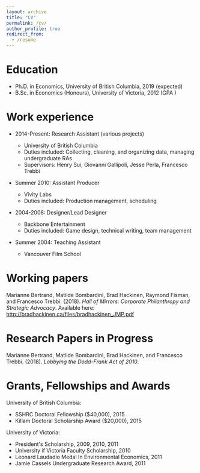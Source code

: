 ```yaml
---
layout: archive
title: "CV"
permalink: /cv/
author_profile: true
redirect_from:
  - /resume
---
```


<!-- {% include base_path %} -->

Education
======
* Ph.D. in Economics, University of British Columbia, 2019 (expected)
* B.Sc. in Economics (Honours), University of Victoria, 2012 (GPA )

Work experience
======
* 2014-Present: Research Assistant (various projects)
  * University of British Columbia
  * Duties included: Collecting, cleaning, and organizing data, managing undergraduate RAs
  * Supervisors: Henry Sui, Giovanni Gallipoli, Jesse Perla, Francesco Trebbi


* Summer 2010: Assistant Producer
  * Vivity Labs
  * Duties included: Production management, scheduling


* 2004-2008: Designer/Lead Designer
  * Backbone Entertainment
  * Duties included: Game design, technical writing, team management


* Summer 2004: Teaching Assistant
  * Vancouver Film School

Working papers
===
Marianne Bertrand, Matilde Bombardini, Brad Hackinen, Raymond Fisman, and Francesco Trebbi. (2018). _Hall of Mirrors: Corporate Philanthropy and Strategic Advocacy_. Available here:  http://bradhackinen.ca/files/bradhackinen_JMP.pdf

Research Papers in Progress
===
Marianne Bertrand, Matilde Bombardini, Brad Hackinen, and Francesco Trebbi. (2018). _Lobbying the Dodd-Frank Act of 2010_.

Grants, Fellowships and Awards
===
University of British Columbia:
- SSHRC Doctoral Fellowship ($40,000), 2015
- Killam Doctoral Scholarship Award ($20,000), 2015

University of Victoria:
- President's Scholarship, 2009, 2010, 2011
- University if Victoria Faculty Scholarship, 2010
- Leonard Laudadio Medal In Environmental Economics, 2011
- Jamie Cassels Undergraduate Research Award, 2011
